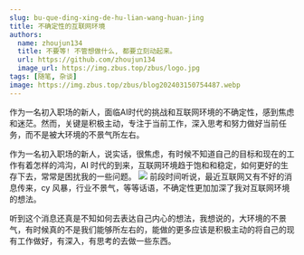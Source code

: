 ```yaml
---
slug: bu-que-ding-xing-de-hu-lian-wang-huan-jing
title: 不确定性的互联网环境
authors:
  name: zhoujun134
  title: 不要等! 不管想做什么, 都要立刻动起来。
  url: https://github.com/zhoujun134
  image_url: https://img.zbus.top/zbus/logo.jpg
tags: [随笔, 杂谈]
image: https://img.zbus.top/zbus/blog202403150754487.webp
---
```

 
 作为一名初入职场的新人，面临AI时代的挑战和互联网环境的不确定性，感到焦虑和迷茫。然而，关键是积极主动，专注于当前工作，深入思考和努力做好当前任务，而不是被大环境的不景气所左右。 
<!-- truncate -->  
 作为一名初入职场的新人，说实话，很焦虑，有时候不知道自己的目标和现在的工作有着怎样的鸿沟，AI 时代的到来，互联网环境趋于饱和和稳定，如何更好的生存下去，常常是困扰我的一些问题。
![](https://img.zbus.top//zbus/blog/202309270805206.webp)
前段时间听说，最近互联网又有不好的消息传来，cy 风暴，行业不景气，等等话语，不确定性更加加深了我对互联网环境的想法。

听到这个消息还真是不知如何去表达自己内心的想法，我想说的，大环境的不景气，有时候真的不是我们能够所左右的，能做的更多应该是积极主动的将自己的现有工作做好，有深入，有思考的去做一些东西。